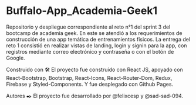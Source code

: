 # Buffalo-App_Academia-Geek1
Repositorio y despliegue correspondiente al reto n°1 del sprint 3 del bootcamp de academia geek. En este se atendió a los requerimientos de construcción de una app temática de entrenamientos físicos. La entrega del reto 1 consistió en realizar vistas de landing, login y signin para la app, con registros mediante correo electrónico y contraseña o con el botón de Google.

Construido con 🛠️
El proyecto fue construído con React JS, apoyado con React-Bootstrap, Bootstrap, React-Icons, React-Router-Dom, Redux, Firebase y Styled-Components. Y fue desplegado con Github Pages.

Autores ✒️
El proyecto fue desarrollado por @felixcesp y @sad-sad-094.
